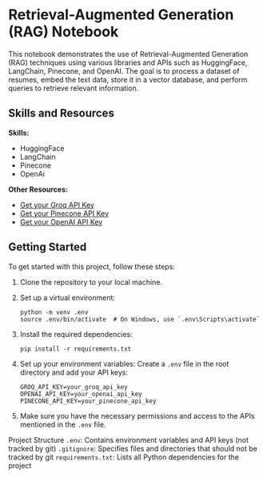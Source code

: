 # Retrieval-Augmented Generation (RAG) Notebook

This notebook demonstrates the use of Retrieval-Augmented Generation (RAG) techniques using various libraries and APIs such as HuggingFace, LangChain, Pinecone, and OpenAI. The goal is to process a dataset of resumes, embed the text data, store it in a vector database, and perform queries to retrieve relevant information.

## Skills and Resources

**Skills:**
- HuggingFace
- LangChain
- Pinecone
- OpenAi

**Other Resources:**
- [Get your Groq API Key](https://console.groq.com/keys)
- [Get your Pinecone API Key](https://www.pinecone.io/)
- [Get your OpenAI API Key](https://www.openai.com/)

## Getting Started

To get started with this project, follow these steps:

1. Clone the repository to your local machine.

2. Set up a virtual environment:
   ```
   python -m venv .env
   source .env/bin/activate  # On Windows, use `.env\Scripts\activate`
   ```

3. Install the required dependencies:
   ```
   pip install -r requirements.txt
   ```

4. Set up your environment variables:
   Create a `.env` file in the root directory and add your API keys:
   ```
   GROQ_API_KEY=your_groq_api_key
   OPENAI_API_KEY=your_openai_api_key
   PINECONE_API_KEY=your_pinecone_api_key
   ```

5. Make sure you have the necessary permissions and access to the APIs mentioned in the `.env` file.


Project Structure
`.env`: Contains environment variables and API keys (not tracked by git)
`.gitignore`: Specifies files and directories that should not be tracked by git
`requirements.txt`: Lists all Python dependencies for the project